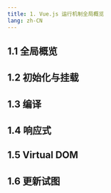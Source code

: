 ```yaml
---
title: 1. Vue.js 运行机制全局概览
lang: zh-CN
---
```


## 1.1 全局概览

## 1.2 初始化与挂载

## 1.3 编译

## 1.4 响应式

## 1.5 Virtual DOM

## 1.6 更新试图

